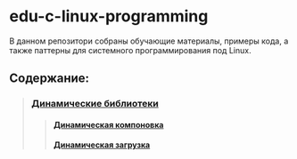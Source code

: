 # edu-c-linux-programming
В данном репозитори собраны обучающие материалы, примеры кода, а также паттерны для системного программирования под Linux.  
## Содержание:
> ### [Динамические библиотеки](dynamic-libraries/)
>> #### [Динамическая компоновка](dynamic-libraries/dynamic-composition/)
>> #### [Динамическая загрузка](dynamic-libraries/dynamic-loading/)